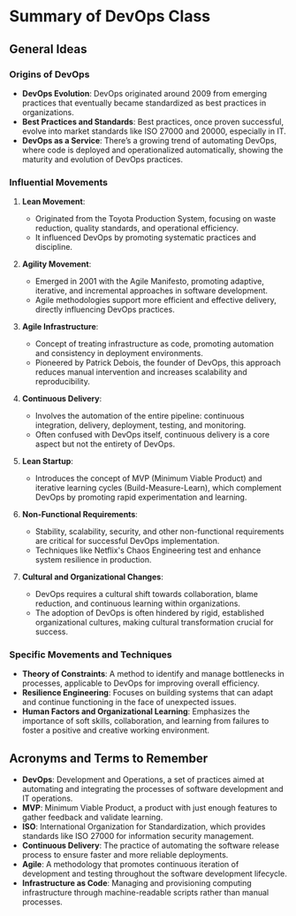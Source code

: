 # Summary of DevOps Class

## General Ideas

### Origins of DevOps
- **DevOps Evolution**: DevOps originated around 2009 from emerging practices that eventually became standardized as best practices in organizations.
- **Best Practices and Standards**: Best practices, once proven successful, evolve into market standards like ISO 27000 and 20000, especially in IT.
- **DevOps as a Service**: There’s a growing trend of automating DevOps, where code is deployed and operationalized automatically, showing the maturity and evolution of DevOps practices.

### Influential Movements
1. **Lean Movement**:
   - Originated from the Toyota Production System, focusing on waste reduction, quality standards, and operational efficiency.
   - It influenced DevOps by promoting systematic practices and discipline.

2. **Agility Movement**:
   - Emerged in 2001 with the Agile Manifesto, promoting adaptive, iterative, and incremental approaches in software development.
   - Agile methodologies support more efficient and effective delivery, directly influencing DevOps practices.

3. **Agile Infrastructure**:
   - Concept of treating infrastructure as code, promoting automation and consistency in deployment environments.
   - Pioneered by Patrick Debois, the founder of DevOps, this approach reduces manual intervention and increases scalability and reproducibility.

4. **Continuous Delivery**:
   - Involves the automation of the entire pipeline: continuous integration, delivery, deployment, testing, and monitoring.
   - Often confused with DevOps itself, continuous delivery is a core aspect but not the entirety of DevOps.

5. **Lean Startup**:
   - Introduces the concept of MVP (Minimum Viable Product) and iterative learning cycles (Build-Measure-Learn), which complement DevOps by promoting rapid experimentation and learning.

6. **Non-Functional Requirements**:
   - Stability, scalability, security, and other non-functional requirements are critical for successful DevOps implementation.
   - Techniques like Netflix's Chaos Engineering test and enhance system resilience in production.

7. **Cultural and Organizational Changes**:
   - DevOps requires a cultural shift towards collaboration, blame reduction, and continuous learning within organizations.
   - The adoption of DevOps is often hindered by rigid, established organizational cultures, making cultural transformation crucial for success.

### Specific Movements and Techniques
- **Theory of Constraints**: A method to identify and manage bottlenecks in processes, applicable to DevOps for improving overall efficiency.
- **Resilience Engineering**: Focuses on building systems that can adapt and continue functioning in the face of unexpected issues.
- **Human Factors and Organizational Learning**: Emphasizes the importance of soft skills, collaboration, and learning from failures to foster a positive and creative working environment.

## Acronyms and Terms to Remember

- **DevOps**: Development and Operations, a set of practices aimed at automating and integrating the processes of software development and IT operations.
- **MVP**: Minimum Viable Product, a product with just enough features to gather feedback and validate learning.
- **ISO**: International Organization for Standardization, which provides standards like ISO 27000 for information security management.
- **Continuous Delivery**: The practice of automating the software release process to ensure faster and more reliable deployments.
- **Agile**: A methodology that promotes continuous iteration of development and testing throughout the software development lifecycle.
- **Infrastructure as Code**: Managing and provisioning computing infrastructure through machine-readable scripts rather than manual processes.

